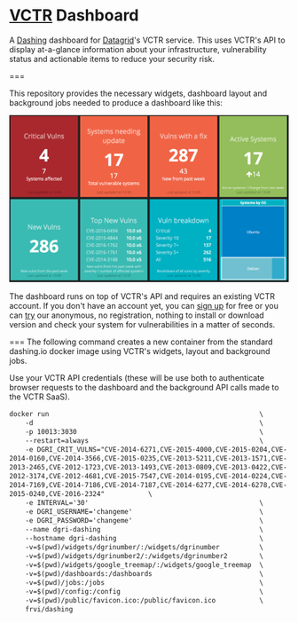 # [VCTR](http://datagridsys.com/vctr/) Dashboard

A [Dashing](http://dashing.io) dashboard for [Datagrid](http://datagridsys.com/)'s VCTR service. This uses VCTR's API to display at-a-glance information about your infrastructure, vulnerability status and actionable items to reduce your security risk.

===

This repository provides the necessary widgets, dashboard layout and background jobs needed to produce a dashboard like this:


![Alt](/example.png "Example")


The dashboard runs on top of VCTR's API and requires an existing VCTR account. If you don't have an account yet, you can [sign up](http://www.datagridsys.com/beta-reg) for free or you can [try](https://ace.datagridsys.com/) our anonymous, no registration, nothing to install or download version and check your system for vulnerabilities in a matter of seconds.

===
The following command creates a new container from the standard dashing.io docker image using VCTR's widgets, layout and background jobs.

Use your VCTR API credentials (these will be use both to authenticate browser requests to the dashboard and the background API calls made to the VCTR SaaS).


```
docker run                                                     \
    -d                                                         \
    -p 10013:3030                                              \
    --restart=always                                           \
    -e DGRI_CRIT_VULNS="CVE-2014-6271,CVE-2015-4000,CVE-2015-0204,CVE-2014-0160,CVE-2014-3566,CVE-2015-0235,CVE-2013-5211,CVE-2013-1571,CVE-2013-2465,CVE-2012-1723,CVE-2013-1493,CVE-2013-0809,CVE-2013-0422,CVE-2012-3174,CVE-2012-4681,CVE-2015-7547,CVE-2014-0195,CVE-2014-0224,CVE-2014-7169,CVE-2014-7186,CVE-2014-7187,CVE-2014-6277,CVE-2014-6278,CVE-2015-0240,CVE-2016-2324"           \
    -e INTERVAL='30'                                           \
    -e DGRI_USERNAME='changeme'                                \
    -e DGRI_PASSWORD='changeme'                                \
    --name dgri-dashing                                        \
    --hostname dgri-dashing                                    \
    -v=$(pwd)/widgets/dgrinumber/:/widgets/dgrinumber          \
    -v=$(pwd)/widgets/dgrinumber2/:/widgets/dgrinumber2        \
    -v=$(pwd)/widgets/google_treemap/:/widgets/google_treemap  \
    -v=$(pwd)/dashboards:/dashboards                           \
    -v=$(pwd)/jobs:/jobs                                       \
    -v=$(pwd)/config:/config                                   \
    -v=$(pwd)/public/favicon.ico:/public/favicon.ico           \
    frvi/dashing
```